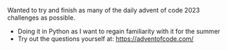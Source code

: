 Wanted to try and finish as many of the daily advent of code 2023 challenges as possible.
- Doing it in Python as I want to regain familiarity with it for the summer
- Try out the questions yourself at: https://adventofcode.com/
